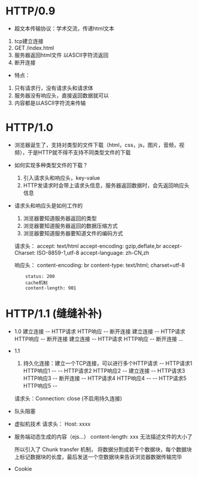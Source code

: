 # HTTP/0.9
 - 超文本传输协议：学术交流，传递html文本
  
  1. tcp建立连接
  2. GET /index.html
  3. 服务器返回html文件  以ASCII字符流返回
  4. 断开连接

 - 特点：
  1. 只有请求行，没有请求头和请求体
  2. 服务器没有响应头，直接返回数据就可以
  3. 内容都是以ASCII字符流来传输


# HTTP/1.0
  - 浏览器诞生了，支持对类型的文件下载（html，css，js，图片，音频，视频），于是HTTP就不得不支持不同类型文件的下载

  - 如何实现多种类型文件的下载？
    1. 引入请求头和响应头，key-value
    2. HTTP发请求时会带上请求头信息，服务器返回数据时，会先返回响应头信息

  - 请求头和响应头是如何工作的
    1. 浏览器要知道服务器返回的类型
    2. 浏览器要知道服务器返回的数据压缩方式
    3. 浏览器要知道服务器要知道文件的编码方式

    请求头： accept: text/html
            accept-encoding: gzip,deflate,br
            accept-Charset: ISO-8859-1,utf-8
            accept-language: zh-CN,zh

    响应头：
            content-encoding: br
            content-type: text/html; charset=utf-8

            status: 200
            cache机制 
            content-length: 901

# HTTP/1.1 (缝缝补补)
 - 1.0
  建立连接 -- HTTP请求 HTTP响应 -- 断开连接
  建立连接 -- HTTP请求 HTTP响应 -- 断开连接
  建立连接 -- HTTP请求 HTTP响应 -- 断开连接
  ...

  - 1.1
    1. 持久化连接：建立一个TCP连接，可以进行多个HTTP请求
              -- HTTP请求1 HTTP响应1 --
              -- HTTP请求2 HTTP响应2 --
      建立连接 -- HTTP请求3 HTTP响应3 --    断开连接
              -- HTTP请求4 HTTP响应4 --
              -- HTTP请求5 HTTP响应5 --

      请求头：Connection: close (不启用持久连接)

  - 队头阻塞

  - 虚拟机技术
    请求头： Host: xxxx
  
  - 服务端动态生成的内容（ejs...）
    content-length: xxx  无法描述文件的大小了

    所以引入了 Chunk transfer 机制， 将数据分割成若干个数据块，每个数据块上标记数据块的长度，最后发送一个空数据块来告诉浏览器数据传输完毕

  - Cookie

